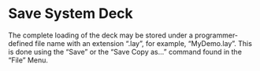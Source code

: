 # Save System Deck

The complete loading of the deck may be stored under a programmer-defined file name with an extension “.lay”, for example, “MyDemo.lay”. This is done using the “Save” or the “Save Copy as...” command found in the “File” Menu.
